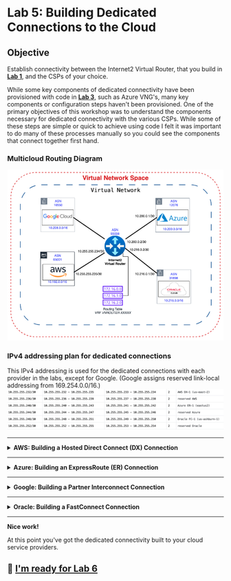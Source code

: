 # Lab 5: Building Dedicated Connections to the Cloud

## Objective

Establish connectivity between the Internet2 Virtual Router, that you build in **[Lab 1](lab1.md)**, and the CSPs of your choice.

While some key components of dedicated connectivity have been provisioned with code in **[Lab 3](lab3.md)**, such as Azure VNG's, many key components or configuration steps haven't been provisioned. One of the primary objectives of this workshop was to understand the components necessary for dedicated connectivity with the various CSPs. While some of these steps are simple or quick to achieve using code I felt it was important to do many of these processes manually so you could see the components that connect together first hand.

### Multicloud Routing Diagram

![Multicloud routing diagram](files/multicloud.png)

### IPv4 addressing plan for dedicated connections

This IPv4 addressing is used for the dedicated connections with each provider in the labs, except for Google. (Google assigns reserved link-local addressing from 169.254.0.0/16.)
![Dedicated Connection Addressing](files/connection_addressing.png)

---

<details>
<summary><b>AWS: Building a Hosted Direct Connect (DX) Connection</b></summary>

### AWS Architecture

![AWS Architecture](files/aws_architecture.png)

### Step 1: Starting in the Internet2 Insight Console

1. Navigate to your Virtual Network Space (VNS) from [Lab 1](lab1.md)
2. Find the Virtual Router you created in Lab 1.
3. Select **`Add Peering using AWS Direct Connect`**.
4. In the **Create Peering** window fill in the details:
   - Enter your **AWS Account ID**.
   - **Region** select **`US East (N. Virginia)`**.
   - Select an **Interface** by clicking on one to highlight it.
   - **VLAN ID** use the **`Auto`** button to pick the next available VLAN ID _(Note the VLAN ID, you'll need the VLAN ID later)_.
   - **Max Bandwidth** select **`50 Mb/s`**.
   - **Internet2 IPv4 Address** enter **`10.255.255.234`** and for the prefix enter **`30`**.
   - **Peer IPv4 Address** enter **`10.255.255.233`**.
   - **AWS ASN** enter **`65001`**.
   - **BGP Authentication Key** enter **`some_secret`**. _(**Note:** If you don't provide a key here AWS will and you will need to edit this connection to enter the AWS provided BGP Authentication key before BGP will come up.)_
   - **MTU** at 1500 for our lab.
   - _(Optional)_ For the **Remote Name** you can enter a unique name.
   - _(Optional)_ Enter some details for the **Notes**.
   - Set the **Authoring State** to **`Live`**. (Let's Go! This isn't production! :rocket:) ![AWS Peering Connection](files/aws_i2cc_peer.png)
5. Press **`Save`**.

### Step 2: Accept the Direct Connect Connection

From within the AWS Console:

1. Search for **Direct Connect**.
2. Select the new connection and pick **`View details`**.
3. On the next screen select **`Accept`** for the connection. _(This will take a few minutes)_

### Step 3: Configure AWS Direct Connect Gateway with a Transit VIF

After the connection shows as available:

1. Select **`Virtual Interfaces`** in the left side bar.
2. Select **`Create virtual interface`**.
3. Select **`Transit`** under the **Virtual interface type**.
4. Enter a Virtual interface name like **`tvif-1`**.
5. In the **Connection** pull down select the DX Connection we accepted above :arrow_up:.
6. In the **Direct Connect gateway** pull down select **`dxgw-i2lab`**.
7. Enter the **VLAN ID** you choose in the Insight Console for the next connection.
8. Enter **`55038`** for the **BGP ASN** (of the Internet2 Virtual Router).
9. Expand the **Additional settings** section.
10. Enter **`10.255.255.234/30`** for **Your router peer ip**.
11. Enter **`10.255.255.233/30`** for **Amazon router peer IP**.
12. Enter **`some_secret`** for the **BGP authentication key**.
13. Select **``Create virtual interface``**.

> **Note:** It typically take a while for the peering state and BGP status to show available. There must be a health check that periodically updates this status.
>![AWS DXGW Peering](files/aws_dxgw_peering.png)

### Step 4: Associate the TGW with the DXGW

Now that you built the DX connection and the DXGW peering we need to associate the Transit Gateway to the Direct Connect Gateway.

1. Select **`Transit Gateway`** from the left sidebar.
2. Select the transit gateway and press **`View details`**.
3. Press the orange **`Associate Direct Connect gateway`** button.
4. Under Association settings/Direct Connect gateways select **`dxgw-i2lab`**.
5. Under **Allowed prefixes** enter **`10.192.0.0/16`**,**`10.192.1.0/24`**, and **`10.192.0.240/28`**.
6. Press the orange **`Associate Direct Connect gateway`** button.

> **Note:** This take a good long while, go ahead and move on to the next step and check back periodically.

### Step 5: Attach the TGW with the i2lab VPC

The final step for the AWS connectivity in this lab is to attach the transit gateway with the `i2lab` VPC.

1. In the AWS Console search or navigate to the [VPC service](https://us-east-1.console.aws.amazon.com/vpcconsole/home?region=us-east-1#Home:).
2. In the left side bar find the Transit Gateway section and select `Transit gateway attachments`.
3. Press the orange **`Create transit gateway attachment`** button.
4. Enter **`tgw-att-1`** for the **Name tag**.
5. Select the transit gateway in the **Transit gateway ID** pull down.
6. Make sure the attachment type is set to **VPC**.
7. Under the VPC attachment section, select the VPC in the **VPC ID** pull down menu.
8. Under the Subnet IDs pull down select the subnet that include the name **`tgw-i2lab`**.
9. Press the orange **`Create transit gateway attachment`** button.

![Transit Gateway Attachment](files/tgw-att-1.png)

> **Note:** This take a good long while, go ahead and move on to the next step and check back periodically.

</details>

---

<details>
<summary><b>Azure: Building an ExpressRoute (ER) Connection</b></summary>

### Step 1: Create ExpressRoute circuit

The process of building ExpressRoute connections from Azure to Internet2 Insight Console begin in the [Azure Portal](https://portal.azure.com/#browse/Microsoft.Network%2FexpressRouteCircuits).

1. Navigate to the [Azure ExpressRoute service](https://portal.azure.com/#browse/Microsoft.Network%2FexpressRouteCircuits).
2. Press **`Create ExpressRoute circuit`**.
3. Fill in the configuration details:
   - Choose your **Subscription**.
   - **Resource group** choose **`i2lab-rg`**.
   - **Resiliency** select **`Standard Resiliency`**.
   - **Region** select **`East US 2`**.
   - **Circuit Name** enter **`i2cc-lab`** or similar.
   - **Port type** select **`Provider`**.
   - **Peering location** search **`Washington DC`**.
   - **Provider** select **`Internet2`**.
   - **Bandwidth** select **`50Mbps`**.
   - Leave **SKU** and **Billing model** set to the defaults of **`Standard`** and **`Metered`**. ![Create ExpressRoute](files/create_expressroute.png)
4. Press **`Review + create`**.
5. On the next screen press **`Create`**.
6. This will take a minute or two but when it finished you can press **`Go to resource`**.
7. Under the new ExpressRoute resource you need the **`Service Key`** for Step 2, go ahead and `copy to clipboard`.

### Step 2: Create the ExpressRoute Provisioning Request

This portion of the circuit creation happens in the Internet2 [Insight Console](https://console.internet2.edu/#/vn/list).

1. Navigate to your Virtual Network Space (VNS) from [Lab 1](lab1.md).
2. Find the Virtual Router you created in Lab 1.
3. Select **`Add Peering using Azure ExpressRoute`**.
![Azure peering](files/i2cc_azure_peering.png)
4. Fill in the details:
   - **`Service Key`** from Step 1 above.
   - **`VLAN ID`**. _(Any ID will do for our lab.)_
   - **Internet2 IPv4 Address** enter **`10.255.255.242`**.
   - **IPv4 Prefix Length** enter **`30`**.
   - **Peer IPv4 Address** enter **`10.255.255.241`**.
   - Leave BFD **Enabled**.
   - _(Optional)_ Change the **Remote Name**.
   - _(Optional)_ Input some notes about the connection.
   - Set the **Authoring State** to **`Live`** and live dangerously!
![Azure Peering Connection](files/i2cc_azure_peering_2.png)
5. Press **`Save`**.

> **NOTE:** ExpressRoute service provides a second circuit for redundancy but we'll skip configuring that for the lab.

### Step 3: Create Connection between ExpressRoute and VPN Gateway (VNG)

Using the Terraform plan in [Lab 3](lab3.md) we already created a VNG resource named **`i2lab-vng`** and public IP address for that service that is connected to the Gateway subnet in our i2lab VNet. Creating a VNG takes quite some time and was the primary motivators in using code to spin up some base resources otherwise I would have added a step to create the VNG.

1. Navigate or search for the **`i2lab-vng`** resource or [VNG service](https://portal.azure.com/#view/Microsoft_Azure_HybridNetworking/CreateConnectionBladeV2).
2. In the left menu bar for the **`i2lab-vng`** resource find **Settings>Connections**.
3. Press **`+ Add`** to start the connection creation.
4. Change **Connection type** from VNet-to-VNet to **`ExpressRoute`**.
![ER to VNG Connection](files/az_vng_connection.png)
5. Press **`Next: Settings >`**.
![VNG Connection Settings](files/az_vng_connection_2.png)
6. Enter the settings details:
   - **Resiliency** choose **`Standard Resiliency`**.
   - **Virtual network gateway** choose **`i2lab-vng`**.
   - **ExpressRoute circuit** choose **`i2cc-i2lab`**.
7. Press **`Review + create`**.
8. Press **`Create`**.

</details>

---

<details>
<summary><b>Google: Building a Partner Interconnect Connection</b></summary>

## Creating a VLAN attachment for a Partner Interconnect connection

The process of building a Partner Interconnect starts in the [Google Cloud Console](https://console.cloud.google.com/hybrid/interconnects/).

![Google Cloud Architecture](files/gc_architecture.png)

This step generates a pairing key that you use in Internet2 Insight Console. The pairing key is a unique key that lets a service provider identify and connect to your Virtual Private Cloud (VPC) network and associated Cloud Router. The Internet2 Console requires this key to complete the configuration of your VLAN attachment.

### Step 1: Create the Interconnect attachment

In the Google Cloud Console:

1. Use the menu to navigate to **Network Connectivity > Interconnect**.
2. Press **`Create VLAN attachments`**.
3. Select **`Partner Interconnect connection`**.
4. In the Encrypt interconnect section, select **`Set up unencrypted Interconnect`**.
5. Press **`Continue`**.
6. On the next screen select **`I already have a service provider`**.
7. Fill in the **Add VLAN attachments** form:
   - **Redundancy** select **`Create a single VLAN`** and press **`Continue`** in the pop up message box.
   - **Network** select **`i2lab-vpc`**.
   - **Region** select **`us-east4 (North Virginia)`**.
   - **Cloud Router** select **`cr-i2lab`**.
   - **VLAN attachment name** enter **`i2cc-vlan`** or similar.
   - _(Optional)_ **Description**
   - **IP stack type** select **`IPv4 (single-stack)`**.
   - **Maximum transmission unit (MTU)** choose **`1460`**. _(Matches our prebuilt environment.)_ ![Add VLAN attachment](files/gc_vlan_attachment.png)

8. Press **`Create`**. _(Sometimes this action can take a minute or two to complete.)_
9. After creation is complete, **copy the pairing key**. _(You will use these keys in the Internet2 Insight Console when you create the Google Partner Interconnect Connection.)_
![Pairing keys](files/gc_pairing_key.png)
10. **Pre-activate these VLAN attachments** by selecting **`Enable`**.
11. In the pop-up window choose **`I UNDERSTAND,PRE-ACTIVATE`**.

### Step 2: Create the Internet2 Interconnect to Google Cloud

1. Navigate to your Virtual Network Space (VNS) from [Lab 1](lab1.md).
2. Find the Virtual Router you created in Lab 1.
3. Select **`Add Peering using Google Cloud Partner Interconnect`**.
4. Enter the connection details:
   - **Pairing Key** from the Google Cloud Console in Step 1 above.
   - **Region** select **`Equinix DC1-DC15, DC21 - Ashburn`**.
   - Choose an **Interface** that has bandwidth available.
   - **VLAN ID** use the **`Auto`** button to pick the next available VLAN ID.
   - **Max Bandwidth** select **`50 Mb/s`**.
   - **IP Addressing** You can completely skip the IP Addressing for the Internet2 and Peer. _(This just gets overridden by Google.)_
   - **Peer ASN** enter **`16550`**.
   - _(Optional)_ For the **BGP Authentication Key** enter **`some_secret`**. _(If you set one in the Google Console you'll need to match it here or BGP won't come up.)_
   - _(Optional)_ For the **Remote Name** you can enter a unique name.
   - _(Optional)_ Enter some details for the **Notes**.
   - Set the **Authoring State** to **`Live`** and live dangerously!
![Google Peering Connection](files/i2cc_gc_peering.png)
5. Press **`Save`**.

</details>

---

<details>
<summary><b>Oracle: Building a FastConnect Connection</b></summary>

### Step 1: Create the FastConnect Connection-

Start in the Oracle Console

1. Search or navigate to the [FastConnect service](https://cloud.oracle.com/networking/fast-connect).
2. Press **`Create FastConnect`**
3. Choose **FastConnect Partner** and **Single virtual circuit** for the connection type and redundancy level.
![Create FastConnect](files/oci_create_fc.png)
4. Press **`Next`** to continue.
5. Fill in virtual connection details:
   - **Name** enter a name for the connection (e.g., **`i2lab-i2cc`**).
   - **Compartment** select the compartment you created in **[Lab 3](lab3.md)** (e.g., **`i2lab`**).
   - **Partner** search for **`Internet2: Internet2 L3`**.
   - **Virtual circuit type** choose **`Private Circuit`**.
   - **Traffic** choose **`All traffic`**.
   - **Dynamic routing gateway** choose **`drg-i2lab`**.
   - **Provisioned Bandwidth** select **`1Gbps`**.![FastConnect settings](files/oci_fc.png)
6. Press **`Create`**.
7. Wait for the Oracle console page to refresh and show the new circuit.
8. Select the new circuit and find the **`OCID`** for connection. Copy this value you need it for Step 2.

### Step 2: Create the FastConnect connection in Insight Console

From Internet2 Insight Console

1. Navigate to your Virtual Network Space (VNS) from [Lab 1](lab1.md).
2. Find the Virtual Router you created in Lab 1.
3. Select **`Add Peering using OCI FastConnect`**.
4. Enter the connection details:
   - **FastConnect OCID** paste the **`OCID`** from Step 1.
   - **Interface** > Filter by Region select **`US East (Ashburn)`**.
   - **Interface** > choose an available **Interface**.
   - **VLAN ID** use the **`Auto`** button to pick the next available VLAN ID.
   - **Max Bandwidth** choose **`1 GB/s`**.
   - **Internet2 IPv4 Address** enter **`10.255.255.250`** and for the prefix enter **`30`**.
   - **Peer IPv4 Address** enter **`10.255.255.249`**.
   - **BGP Authentication Key** enter **`some_secret`**.
   - **MTU** at 1500 for our lab.
   - _(Optional)_ **Remote Name** leave as is or modify.
   - _(Optional)_ **Notes** enter details about the connection.
   - Set the **Authoring State** to **`Live`**. (Let's Go! This isn't production! :rocket:)
![FastConnect Peering Details](files/i2cc_oci_peering.png)
5. Press **`Save`**.

</details>

---

**Nice work!**

At this point you've got the dedicated connectivity built to your cloud service providers. 

## :rocket: [I'm ready for Lab 6](lab6.md)
